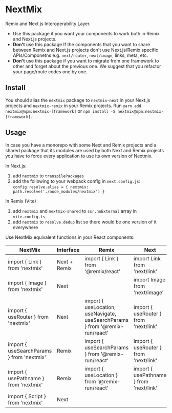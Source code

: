 # NextMix

Remix and Next.js Interoperability Layer.

- Use this package if you want your components to work both in Remix and Next.js projects.  
- **Don't** use this package If the components that you want to share between Remix and Next.js projects don't use Next.js/Remix specific APIs/Componetns e.g. `next/router`, `next/image`, links, meta, etc.  
- **Don't** use this package if you want to migrate from one framework to other and forget about the previous one. We suggest that you refactor your page/route codes one by one.  


## Install

You should alias the `nextmix` package to `nextmix-next` in your Next.js projects and `nextmix-remix` in your Remix projects. Run `yarn add nextmix@npm:nextmix-[framework]` or `npm install -S nextmix@npm:nextmix-[framework]`.  

## Usage

In case you have a monorepo with some Next and Remix projects and a shared package that its modules are used by both Next and Remix projects you have to force every application to use its own version of Nextmix.

In Next.js:
  1. add `nextmix` to `transpilePackages`
  2. add the following to your webpack config in `next.config.js`: 
    `config.resolve.alias = { nextmix: path.resolve('./node_modules/nextmix') }`

In Remix (Vite)
  1. add `nextmix` and `nextmix-shared` to `ssr.noExternal` array in `vite.config.ts`
  2. add `nextmix` to `resolve.dedup` list so there would be one version of it everywhere

Use NextMix equivalent functions in your React components:  

| NextMix | Interface | Remix | Next |
| ---     | ---       | ---   | ---  |
| import { Link } from 'nextmix' | Next + Remix | import { Link } from '@remix/react' | import Link from 'next/link' |
| import { Image } from 'nextmix' | Next | <img /> | import Image from 'next/image' |
| import { useRouter } from 'nextmix' | Next | import { useLocation, useNavigate, useSearchParams } from '@remix-run/react' | import { useRouter } from 'next/link' |
| import { useSearchParams } from 'nextmix'  | Remix  | import { useSearchParams } from '@remix-run/react'  | import { useRouter } from 'next/link' |
| import { usePathname } from 'nextmix' | Remix | import { useLocation } from '@remix-run/react' | import { usePathname } from 'next/link' |
| import { Script } from 'nextmix' | Next | <script /> | import Script from 'next/script' |
| import { withMetaTags } from 'nextmix' | NextMix | export meta: MetaFunction = ...... | import { Head } from 'next/head' |
| import { withLinkTags } from 'nextmix' | NextMix | export links: LinksFunction = ...... | import { Head } from 'next/head' |

Next.js and Remix don't exactly support all the features of each other, so we decided to follow the following rules in designing nextmix interfaces:
  - If a feature exists in one and not the other we fallback to browser default for the interface (e.g. `next/image` will turn into `<img>` tag)
  - For simillar features that are supported by both of them (e.g. Router) we use more complete interface. For example `useSearchParams` has more features in Remix so we use Remix interface and implement the missing parts for nextmix-next
  - For simillar features that are simply too hard / impossible to port we've designed a new inteface (e.g. Next.js <title />, <meta /> and <link />). For example the link merges both interfaces.
